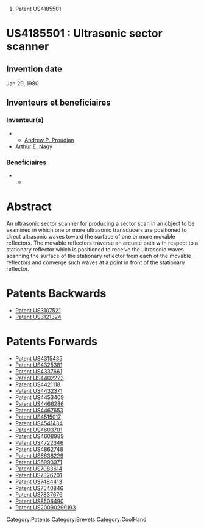 1.  Patent US4185501

US4185501 : Ultrasonic sector scanner
=====================================

Invention date
--------------

Jan 29, 1980

Inventeurs et beneficiaires
---------------------------

### Inventeur(s)

-   -   [Andrew P. Proudian](Andrew_P._Proudian "wikilink")
-   [Arthur E. Nagy](Arthur_E._Nagy "wikilink")

### Beneficiaires

-   -   []( "wikilink")

Abstract
========

An ultrasonic sector scanner for producing a sector scan in an object to
be examined in which one or more ultrasonic transducers are positioned
to direct ultrasonic waves toward the surface of one or more movable
reflectors. The movable reflectors traverse an arcuate path with respect
to a stationary reflector which is positioned to receive the ultrasonic
waves scanning the surface of the stationary reflector from each of the
movable reflectors and converge such waves at a point in front of the
stationary reflector.

Patents Backwards
=================

-   [Patent US3107521](Patent_US3107521 "wikilink")
-   [Patent US3121324](Patent_US3121324 "wikilink")

Patents Forwards
================

-   [Patent US4315435](Patent_US4315435 "wikilink")
-   [Patent US4325381](Patent_US4325381 "wikilink")
-   [Patent US4337661](Patent_US4337661 "wikilink")
-   [Patent US4402223](Patent_US4402223 "wikilink")
-   [Patent US4421118](Patent_US4421118 "wikilink")
-   [Patent US4432371](Patent_US4432371 "wikilink")
-   [Patent US4453409](Patent_US4453409 "wikilink")
-   [Patent US4466286](Patent_US4466286 "wikilink")
-   [Patent US4467653](Patent_US4467653 "wikilink")
-   [Patent US4515017](Patent_US4515017 "wikilink")
-   [Patent US4541434](Patent_US4541434 "wikilink")
-   [Patent US4603701](Patent_US4603701 "wikilink")
-   [Patent US4608989](Patent_US4608989 "wikilink")
-   [Patent US4722346](Patent_US4722346 "wikilink")
-   [Patent US4862748](Patent_US4862748 "wikilink")
-   [Patent US6638229](Patent_US6638229 "wikilink")
-   [Patent US6993971](Patent_US6993971 "wikilink")
-   [Patent US7083614](Patent_US7083614 "wikilink")
-   [Patent US7326201](Patent_US7326201 "wikilink")
-   [Patent US7484413](Patent_US7484413 "wikilink")
-   [Patent US7540846](Patent_US7540846 "wikilink")
-   [Patent US7837676](Patent_US7837676 "wikilink")
-   [Patent US8506490](Patent_US8506490 "wikilink")
-   [Patent US20090299193](Patent_US20090299193 "wikilink")

<Category:Patents> <Category:Brevets> <Category:CoolHand>
